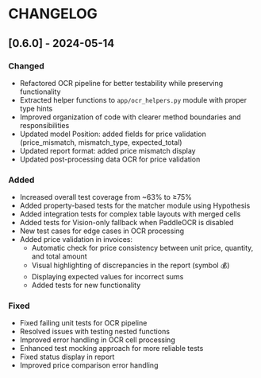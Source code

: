 # CHANGELOG

## [0.6.0] - 2024-05-14

### Changed
- Refactored OCR pipeline for better testability while preserving functionality
- Extracted helper functions to `app/ocr_helpers.py` module with proper type hints
- Improved organization of code with clearer method boundaries and responsibilities
- Updated model Position: added fields for price validation (price_mismatch, mismatch_type, expected_total)
- Updated report format: added price mismatch display
- Updated post-processing data OCR for price validation

### Added
- Increased overall test coverage from ~63% to ≥75%
- Added property-based tests for the matcher module using Hypothesis
- Added integration tests for complex table layouts with merged cells
- Added tests for Vision-only fallback when PaddleOCR is disabled
- New test cases for edge cases in OCR processing
- Added price validation in invoices:
  - Automatic check for price consistency between unit price, quantity, and total amount
  - Visual highlighting of discrepancies in the report (symbol 💰)
  - Displaying expected values for incorrect sums
  - Added tests for new functionality

### Fixed
- Fixed failing unit tests for OCR pipeline
- Resolved issues with testing nested functions
- Improved error handling in OCR cell processing
- Enhanced test mocking approach for more reliable tests
- Fixed status display in report
- Improved price comparison error handling
